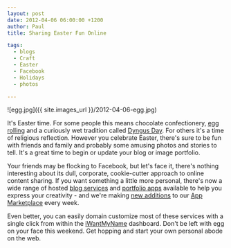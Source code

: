 ```yaml
---
layout: post
date: 2012-04-06 06:00:00 +1200
author: Paul
title: Sharing Easter Fun Online

tags:
  - blogs
  - Craft
  - Easter
  - Facebook
  - Holidays
  - photos

---
```


![egg.jpg]({{ site.images_url }}/2012-04-06-egg.jpg)

It's Easter time. For some people this means chocolate confectionery, [egg rolling](http://en.wikipedia.org/wiki/Easter_egg_roll) and a curiously wet tradition called [Dyngus Day](http://goodgrape.com/index.php/articles/comments/oh_dyngus_day_and_drinking_with_the_prez/). For others it's a time of religious reflection. However you celebrate Easter, there's sure to be fun with friends and family and probably some amusing photos and stories to tell. It's a great time to begin or update your blog or image portfolio.

Your friends may be flocking to Facebook, but let's face it, there's nothing interesting about its dull, corporate, cookie-cutter approach to online content sharing. If you want something a little more personal, there's now a wide range of hosted [blog services](https://iwantmyname.com/services/blog-hosting/) and [portfolio apps](https://iwantmyname.com/services/portfolio-hosting/) available to help you express your creativity - and we're making [new additions](https://iwantmyname.com/blog/2011/06/14-new-hosting-services-applications-for-your-domains.html) to our [App Marketplace](https://iwantmyname.com/services) every week.

Even better, you can easily domain customize most of these services with a single click from within the [iWantMyName](https://iwantmyname.com/) dashboard. Don't be left with egg on your face this weekend. Get hopping and start your own personal abode on the web.
